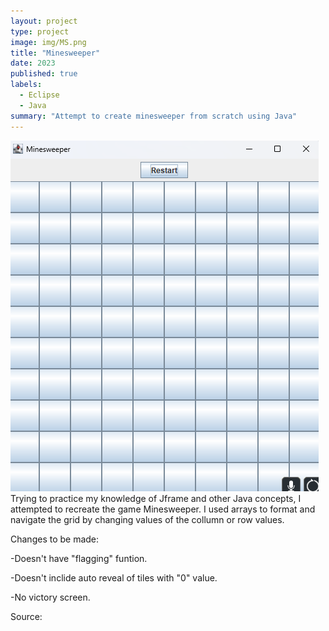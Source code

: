 ```yaml
---
layout: project
type: project
image: img/MS.png
title: "Minesweeper"
date: 2023
published: true
labels:
  - Eclipse
  - Java
summary: "Attempt to create minesweeper from scratch using Java"
---
```

<img class="img-fluid" src="../img/Minesweeper_Start.png">
Trying to practice my knowledge of Jframe and other Java concepts, I attempted to recreate the game Minesweeper.  I used arrays to format and navigate the grid by changing values of the collumn or row values.


Changes to be made:

-Doesn't have "flagging" funtion.

-Doesn't inclide auto reveal of tiles with "0" value.

-No victory screen.


Source: 
